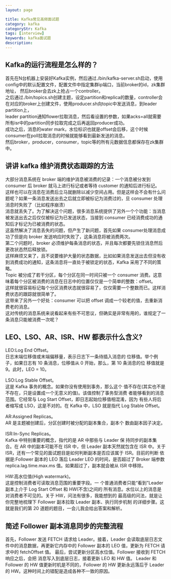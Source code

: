 ```yaml
---
layout: page

title: Kafka常见高频面试题
category: kafka
categoryStr: Kafka
tags: [interview]
keywords: kafka面试题
description: 
---
```



## Kafka的运行流程是怎么样的？
首先在N台机器上安装好Kafka实例，然后通过./bin/kafka-server.sh启动，使用config中的默认配置文件，配置文件中指定集群ip端口，当前broker的id，zk集群地址， 然后broker会去zk上抢占一个controller。  
之后通过./bin/topics.sh创建主题，设定partition和replica的数量，controller会在对应的broker上创建文件，使用producer.sh向topic中发送消息，到leader partition上，  
leader partition通知flower拉取消息，然后看设置的参数，如果acks=all就需要所有isr中的partition同步拉取完成之后再返回producer成功。  
成功之后，消息的water mark，水位标识也就是offset会后移，这个时候consumer在poll拉取消息的时候就能够看到最新发送的消息。  
然后broker，producer，consumer，topic等的所有元数据信息都保存在zk集群中。  

## 讲讲 kafka 维护消费状态跟踪的方法
大部分消息系统在 broker 端的维护消息被消费的记录：一个消息被分发到consumer 后 broker 就马上进行标记或者等待 customer 的通知后进行标记。  
这样也可以在消息在消费后立马就删除以减少空间占用。但是这样会不会有什么问题呢？如果一条消息发送出去之后就立即被标记为消费过的，旦 consumer 处理消息时失败了（比如程序崩溃）   
消息就丢失了。为了解决这个问题，很多消息系统提供了另外一个个功能：当消息被发送出去之后仅仅被标记为已发送状态，当接到 consumer 已经消费成功的通知后才标记为已被消费的状态。   
这虽然解决了消息丢失的问题，但产生了新问题，首先如果 consumer处理消息成功了但是向 broker 发送响应时失败了，这条消息将被消费两次。  
第二个问题时，broker 必须维护每条消息的状态，并且每次都要先锁住消息然后更改状态然后释放锁。  
这样麻烦又来了，且不说要维护大量的状态数据，比如如果消息发送出去但没有收到消费成功的通知，这条消息将一直处于被锁定的状态，Kafka 采用了不同的策略。  
Topic 被分成了若干分区，每个分区在同一时间只被一个 consumer 消费。这意味着每个分区被消费的消息在日志中的位置仅仅是一个简单的整数：offset。  
这样就很容易标记每个分区消费状态就很容易了，仅仅需要一个整数而已。这样消费状态的跟踪就很简单了。  
这带来了另外一个好处：consumer 可以把 offset 调成一个较老的值，去重新消费老的消息。  
这对传统的消息系统来说看起来有些不可思议，但确实是非常有用的，谁规定了一条消息只能被消费一次呢？  


## LEO、LSO、AR、ISR、HW 都表示什么含义?

LEO:Log End Offset。  
日志末端位移值或末端偏移量，表示日志下一条待插入消息的 位移值。举个例子，如果日志有 10 条消息，位移值从 0 开始，那么，第 10 条消息的位 移值就是 9。此时，LEO = 10。

LSO:Log Stable Offset。  
这是 Kafka 事务的概念。如果你没有使用到事务，那么这个 值不存在(其实也不是不存在，只是设置成一个无意义的值)。该值控制了事务型消费 者能够看到的消息范围。它经常与 Log Start Offset，即日志起始位移值相混淆，因为 有些人将后者缩写成 LSO，这是不对的。在 Kafka 中，LSO 就是指代 Log Stable Offset。

AR:Assigned Replicas。  
AR 是主题被创建后，分区创建时被分配的副本集合，副本个 数由副本因子决定。

ISR:In-Sync Replicas。  
Kafka 中特别重要的概念，指代的是 AR 中那些与 Leader 保 持同步的副本集合。在 AR 中的副本可能不在 ISR 中，但 Leader 副本天然就包含在 ISR 中。关于 ISR，还有一个常见的面试题目是如何判断副本是否应该属于 ISR。目前的判断 依据是:Follower 副本的 LEO 落后 Leader LEO 的时间，是否超过了 Broker 端参数 replica.lag.time.max.ms 值。如果超过了，副本就会被从 ISR 中移除。

HW:高水位值(High watermark)。  
这是控制消费者可读取消息范围的重要字段。一 个普通消费者只能“看到”Leader 副本上介于 Log Start Offset 和 HW(不含)之间的 所有消息。水位以上的消息是对消费者不可见的。关于 HW，问法有很多，我能想到的 最高级的问法，就是让你完整地梳理下 Follower 副本拉取 Leader 副本、执行同步机制 的详细步骤。这就是我们的第 20 道题的题目，一会儿我会给出答案和解析。

## 简述 Follower 副本消息同步的完整流程
首先，Follower 发送 FETCH 请求给 Leader。接着，Leader 会读取底层日志文件中的消息数据，再更新它内存中的 Follower 副本的 LEO 值，更新为 FETCH 请求中的 fetchOffset 值。
最后，尝试更新分区高水位值。Follower 接收到 FETCH 响应之后，会把 消息写入到底层日志，接着更新 LEO 和 HW 值。
Leader 和 Follower 的 HW 值更新时机是不同的，Follower 的 HW 更新永远落后于 Leader 的 HW。这种时间上的错配是造成各种不一致的原因。
